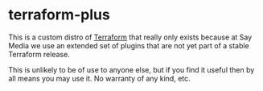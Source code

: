 terraform-plus
==============

This is a custom distro of [Terraform](https://terraform.io/) that really only
exists because at Say Media we use an extended set of plugins that are not
yet part of a stable Terraform release.

This is unlikely to be of use to anyone else, but if you find it useful then
by all means you may use it. No warranty of any kind, etc.
